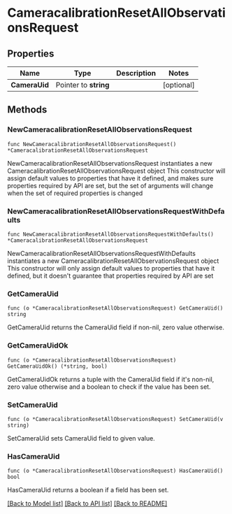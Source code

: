 # CameracalibrationResetAllObservationsRequest

## Properties

Name | Type | Description | Notes
------------ | ------------- | ------------- | -------------
**CameraUid** | Pointer to **string** |  | [optional] 

## Methods

### NewCameracalibrationResetAllObservationsRequest

`func NewCameracalibrationResetAllObservationsRequest() *CameracalibrationResetAllObservationsRequest`

NewCameracalibrationResetAllObservationsRequest instantiates a new CameracalibrationResetAllObservationsRequest object
This constructor will assign default values to properties that have it defined,
and makes sure properties required by API are set, but the set of arguments
will change when the set of required properties is changed

### NewCameracalibrationResetAllObservationsRequestWithDefaults

`func NewCameracalibrationResetAllObservationsRequestWithDefaults() *CameracalibrationResetAllObservationsRequest`

NewCameracalibrationResetAllObservationsRequestWithDefaults instantiates a new CameracalibrationResetAllObservationsRequest object
This constructor will only assign default values to properties that have it defined,
but it doesn't guarantee that properties required by API are set

### GetCameraUid

`func (o *CameracalibrationResetAllObservationsRequest) GetCameraUid() string`

GetCameraUid returns the CameraUid field if non-nil, zero value otherwise.

### GetCameraUidOk

`func (o *CameracalibrationResetAllObservationsRequest) GetCameraUidOk() (*string, bool)`

GetCameraUidOk returns a tuple with the CameraUid field if it's non-nil, zero value otherwise
and a boolean to check if the value has been set.

### SetCameraUid

`func (o *CameracalibrationResetAllObservationsRequest) SetCameraUid(v string)`

SetCameraUid sets CameraUid field to given value.

### HasCameraUid

`func (o *CameracalibrationResetAllObservationsRequest) HasCameraUid() bool`

HasCameraUid returns a boolean if a field has been set.


[[Back to Model list]](../README.md#documentation-for-models) [[Back to API list]](../README.md#documentation-for-api-endpoints) [[Back to README]](../README.md)


